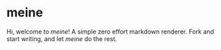 # meine

Hi, welcome to _meine_! A simple zero effort markdown renderer. Fork and start writing, and let _meine_ do the rest.